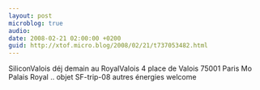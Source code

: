 ```yaml
---
layout: post
microblog: true
audio: 
date: 2008-02-21 02:00:00 +0200
guid: http://xtof.micro.blog/2008/02/21/t737053482.html
---
```

SiliconValois déj demain au RoyalValois 4 place de Valois 75001 Paris Mo Palais Royal ..  objet SF-trip-08 autres énergies welcome

